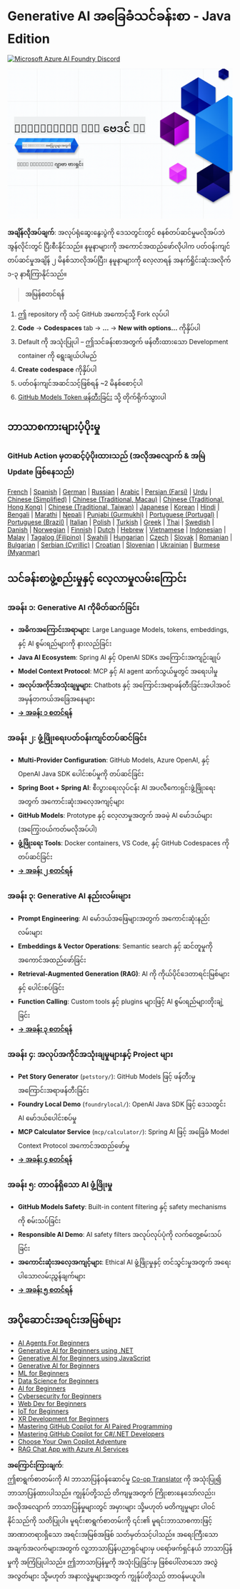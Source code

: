 <!--
CO_OP_TRANSLATOR_METADATA:
{
  "original_hash": "ff95bb9d60ecd46e1a2215e341062967",
  "translation_date": "2025-07-26T17:42:05+00:00",
  "source_file": "README.md",
  "language_code": "my"
}
-->
# Generative AI အခြေခံသင်ခန်းစာ - Java Edition  
[![Microsoft Azure AI Foundry Discord](https://dcbadge.limes.pink/api/server/ByRwuEEgH4)](https://discord.com/invite/ByRwuEEgH4)  

![Generative AI အခြေခံသင်ခန်းစာ - Java Edition](../../translated_images/beg-genai-series.61edc4a6b2cc54284fa2d70eda26dc0ca2669e26e49655b842ea799cd6e16d2a.my.png)  

**အချိန်လိုအပ်ချက်**: အလုပ်ရုံဆွေးနွေးပွဲကို ဒေသတွင်းတွင် စနစ်တပ်ဆင်မှုမလိုအပ်ဘဲ အွန်လိုင်းတွင် ပြီးစီးနိုင်သည်။ နမူနာများကို အကောင်အထည်ဖော်လိုပါက ပတ်ဝန်းကျင်တပ်ဆင်မှုအချိန် ၂ မိနစ်သာလိုအပ်ပြီး၊ နမူနာများကို လေ့လာရန် အနက်ရှိုင်းဆုံးအလိုက် ၁-၃ နာရီကြာနိုင်သည်။  

> **အမြန်စတင်ရန်**  

1. ဤ repository ကို သင့် GitHub အကောင့်သို့ Fork လုပ်ပါ  
2. **Code** → **Codespaces** tab → **...** → **New with options...** ကိုနှိပ်ပါ  
3. Default ကို အသုံးပြုပါ – ဤသင်ခန်းစာအတွက် ဖန်တီးထားသော Development container ကို ရွေးချယ်ပါမည်  
4. **Create codespace** ကိုနှိပ်ပါ  
5. ပတ်ဝန်းကျင်အဆင်သင့်ဖြစ်ရန် ~2 မိနစ်စောင့်ပါ  
6. [GitHub Models Token ဖန်တီးခြင်း](./02-SetupDevEnvironment/README.md#step-2-create-a-github-personal-access-token) သို့ တိုက်ရိုက်သွားပါ  

## ဘာသာစကားများပံ့ပိုးမှု  

### GitHub Action မှတဆင့်ပံ့ပိုးထားသည် (အလိုအလျောက် & အမြဲ Update ဖြစ်နေသည်)  

[French](../fr/README.md) | [Spanish](../es/README.md) | [German](../de/README.md) | [Russian](../ru/README.md) | [Arabic](../ar/README.md) | [Persian (Farsi)](../fa/README.md) | [Urdu](../ur/README.md) | [Chinese (Simplified)](../zh/README.md) | [Chinese (Traditional, Macau)](../mo/README.md) | [Chinese (Traditional, Hong Kong)](../hk/README.md) | [Chinese (Traditional, Taiwan)](../tw/README.md) | [Japanese](../ja/README.md) | [Korean](../ko/README.md) | [Hindi](../hi/README.md) | [Bengali](../bn/README.md) | [Marathi](../mr/README.md) | [Nepali](../ne/README.md) | [Punjabi (Gurmukhi)](../pa/README.md) | [Portuguese (Portugal)](../pt/README.md) | [Portuguese (Brazil)](../br/README.md) | [Italian](../it/README.md) | [Polish](../pl/README.md) | [Turkish](../tr/README.md) | [Greek](../el/README.md) | [Thai](../th/README.md) | [Swedish](../sv/README.md) | [Danish](../da/README.md) | [Norwegian](../no/README.md) | [Finnish](../fi/README.md) | [Dutch](../nl/README.md) | [Hebrew](../he/README.md) | [Vietnamese](../vi/README.md) | [Indonesian](../id/README.md) | [Malay](../ms/README.md) | [Tagalog (Filipino)](../tl/README.md) | [Swahili](../sw/README.md) | [Hungarian](../hu/README.md) | [Czech](../cs/README.md) | [Slovak](../sk/README.md) | [Romanian](../ro/README.md) | [Bulgarian](../bg/README.md) | [Serbian (Cyrillic)](../sr/README.md) | [Croatian](../hr/README.md) | [Slovenian](../sl/README.md) | [Ukrainian](../uk/README.md) | [Burmese (Myanmar)](./README.md)  

## သင်ခန်းစာဖွဲ့စည်းမှုနှင့် လေ့လာမှုလမ်းကြောင်း  

### **အခန်း ၁: Generative AI ကိုမိတ်ဆက်ခြင်း**  
- **အဓိကအကြောင်းအရာများ**: Large Language Models, tokens, embeddings, နှင့် AI စွမ်းရည်များကို နားလည်ခြင်း  
- **Java AI Ecosystem**: Spring AI နှင့် OpenAI SDKs အကြောင်းအကျဉ်းချုပ်  
- **Model Context Protocol**: MCP နှင့် AI agent ဆက်သွယ်မှုတွင် အရေးပါမှု  
- **အလုပ်အကိုင်အသုံးချမှုများ**: Chatbots နှင့် အကြောင်းအရာဖန်တီးခြင်းအပါအဝင် အမှန်တကယ်အခြေအနေများ  
- **[→ အခန်း ၁ စတင်ရန်](./01-IntroToGenAI/README.md)**  

### **အခန်း ၂: ဖွံ့ဖြိုးရေးပတ်ဝန်းကျင်တပ်ဆင်ခြင်း**  
- **Multi-Provider Configuration**: GitHub Models, Azure OpenAI, နှင့် OpenAI Java SDK ပေါင်းစပ်မှုကို တပ်ဆင်ခြင်း  
- **Spring Boot + Spring AI**: စီးပွားရေးလုပ်ငန်း AI အပလီကေးရှင်းဖွံ့ဖြိုးရေးအတွက် အကောင်းဆုံးအလေ့အကျင့်များ  
- **GitHub Models**: Prototype နှင့် လေ့လာမှုအတွက် အခမဲ့ AI မော်ဒယ်များ (အကြွေးဝယ်ကတ်မလိုအပ်ပါ)  
- **ဖွံ့ဖြိုးရေး Tools**: Docker containers, VS Code, နှင့် GitHub Codespaces ကို တပ်ဆင်ခြင်း  
- **[→ အခန်း ၂ စတင်ရန်](./02-SetupDevEnvironment/README.md)**  

### **အခန်း ၃: Generative AI နည်းလမ်းများ**  
- **Prompt Engineering**: AI မော်ဒယ်အဖြေများအတွက် အကောင်းဆုံးနည်းလမ်းများ  
- **Embeddings & Vector Operations**: Semantic search နှင့် ဆင်တူမှုကို အကောင်အထည်ဖော်ခြင်း  
- **Retrieval-Augmented Generation (RAG)**: AI ကို ကိုယ်ပိုင်ဒေတာရင်းမြစ်များနှင့် ပေါင်းစပ်ခြင်း  
- **Function Calling**: Custom tools နှင့် plugins များဖြင့် AI စွမ်းရည်များတိုးချဲ့ခြင်း  
- **[→ အခန်း ၃ စတင်ရန်](./03-CoreGenerativeAITechniques/README.md)**  

### **အခန်း ၄: အလုပ်အကိုင်အသုံးချမှုများနှင့် Project များ**  
- **Pet Story Generator** (`petstory/`): GitHub Models ဖြင့် ဖန်တီးမှုအကြောင်းအရာဖန်တီးခြင်း  
- **Foundry Local Demo** (`foundrylocal/`): OpenAI Java SDK ဖြင့် ဒေသတွင်း AI မော်ဒယ်ပေါင်းစပ်မှု  
- **MCP Calculator Service** (`mcp/calculator/`): Spring AI ဖြင့် အခြေခံ Model Context Protocol အကောင်အထည်ဖော်မှု  
- **[→ အခန်း ၄ စတင်ရန်](./04-PracticalSamples/README.md)**  

### **အခန်း ၅: တာဝန်ရှိသော AI ဖွံ့ဖြိုးမှု**  
- **GitHub Models Safety**: Built-in content filtering နှင့် safety mechanisms ကို စမ်းသပ်ခြင်း  
- **Responsible AI Demo**: AI safety filters အလုပ်လုပ်ပုံကို လက်တွေ့စမ်းသပ်ခြင်း  
- **အကောင်းဆုံးအလေ့အကျင့်များ**: Ethical AI ဖွံ့ဖြိုးမှုနှင့် တင်သွင်းမှုအတွက် အရေးပါသောလမ်းညွှန်ချက်များ  
- **[→ အခန်း ၅ စတင်ရန်](./05-ResponsibleGenAI/README.md)**  

## အပိုဆောင်းအရင်းအမြစ်များ  

- [AI Agents For Beginners](https://github.com/microsoft/ai-agents-for-beginners)  
- [Generative AI for Beginners using .NET](https://github.com/microsoft/Generative-AI-for-beginners-dotnet)  
- [Generative AI for Beginners using JavaScript](https://github.com/microsoft/generative-ai-with-javascript)  
- [Generative AI for Beginners](https://github.com/microsoft/generative-ai-for-beginners)  
- [ML for Beginners](https://aka.ms/ml-beginners)  
- [Data Science for Beginners](https://aka.ms/datascience-beginners)  
- [AI for Beginners](https://aka.ms/ai-beginners)  
- [Cybersecurity for Beginners](https://github.com/microsoft/Security-101)  
- [Web Dev for Beginners](https://aka.ms/webdev-beginners)  
- [IoT for Beginners](https://aka.ms/iot-beginners)  
- [XR Development for Beginners](https://github.com/microsoft/xr-development-for-beginners)  
- [Mastering GitHub Copilot for AI Paired Programming](https://aka.ms/GitHubCopilotAI)  
- [Mastering GitHub Copilot for C#/.NET Developers](https://github.com/microsoft/mastering-github-copilot-for-dotnet-csharp-developers)  
- [Choose Your Own Copilot Adventure](https://github.com/microsoft/CopilotAdventures)  
- [RAG Chat App with Azure AI Services](https://github.com/Azure-Samples/azure-search-openai-demo-java)  

**အကြောင်းကြားချက်**:  
ဤစာရွက်စာတမ်းကို AI ဘာသာပြန်ဝန်ဆောင်မှု [Co-op Translator](https://github.com/Azure/co-op-translator) ကို အသုံးပြု၍ ဘာသာပြန်ထားပါသည်။ ကျွန်ုပ်တို့သည် တိကျမှုအတွက် ကြိုးစားနေသော်လည်း၊ အလိုအလျောက် ဘာသာပြန်မှုများတွင် အမှားများ သို့မဟုတ် မတိကျမှုများ ပါဝင်နိုင်သည်ကို သတိပြုပါ။ မူရင်းစာရွက်စာတမ်းကို ၎င်း၏ မူရင်းဘာသာစကားဖြင့် အာဏာတရားရှိသော အရင်းအမြစ်အဖြစ် သတ်မှတ်သင့်ပါသည်။ အရေးကြီးသော အချက်အလက်များအတွက် လူ့ဘာသာပြန်ပညာရှင်များမှ ပရော်ဖက်ရှင်နယ် ဘာသာပြန်မှုကို အကြံပြုပါသည်။ ဤဘာသာပြန်မှုကို အသုံးပြုခြင်းမှ ဖြစ်ပေါ်လာသော အလွဲအလွတ်များ သို့မဟုတ် အနားလွဲမှုများအတွက် ကျွန်ုပ်တို့သည် တာဝန်မယူပါ။